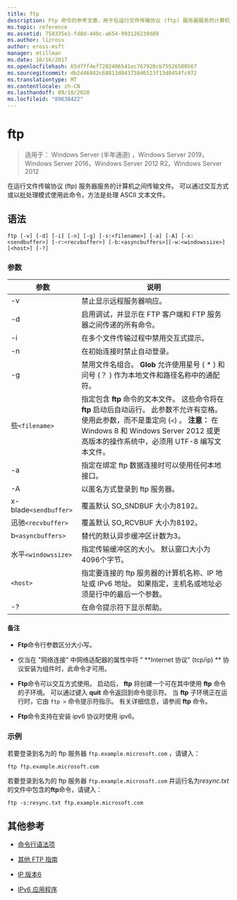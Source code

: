 ```yaml
---
title: ftp
description: Ftp 命令的参考文章，用于在运行文件传输协议 (ftp) 服务器服务的计算机之间传输文件。
ms.topic: reference
ms.assetid: 758335e1-fd8d-448c-a654-993126239dd9
ms.author: lizross
author: eross-msft
manager: mtillman
ms.date: 10/16/2017
ms.openlocfilehash: 65d7ff4ef7202406541ec767920cb75526500567
ms.sourcegitcommit: db2d46842c68813d043738d6523f13d8454fc972
ms.translationtype: MT
ms.contentlocale: zh-CN
ms.lasthandoff: 09/10/2020
ms.locfileid: "89638422"
---
```

# <a name="ftp"></a>ftp

> 适用于： Windows Server (半年通道) ，Windows Server 2019，Windows Server 2016，Windows Server 2012 R2，Windows Server 2012

在运行文件传输协议 (ftp) 服务器服务的计算机之间传输文件。 可以通过交互方式或以批处理模式使用此命令，方法是处理 ASCII 文本文件。

## <a name="syntax"></a>语法

```
ftp [-v] [-d] [-i] [-n] [-g] [-s:<filename>] [-a] [-A] [-x:<sendbuffer>] [-r:<recvbuffer>] [-b:<asyncbuffers>][-w:<windowssize>][<host>] [-?]
```

### <a name="parameters"></a>参数

| 参数 | 说明 |
| ----------| ----------- |
| -v | 禁止显示远程服务器响应。 |
| -d | 启用调试，并显示在 FTP 客户端和 FTP 服务器之间传递的所有命令。 |
| -i | 在多个文件传输过程中禁用交互式提示。 |
| -n | 在初始连接时禁止自动登录。 |
| -g | 禁用文件名组合。  **Glob** 允许使用星号 ( * ) 和问号 (？ ) 作为本地文件和路径名称中的通配符。 |
| 些`<filename>` | 指定包含 **ftp** 命令的文本文件。 这些命令将在 **ftp** 启动后自动运行。 此参数不允许有空格。 使用此参数，而不是重定向 (`<`) 。 **注意：** 在 Windows 8 和 Windows Server 2012 或更高版本的操作系统中，必须用 UTF-8 编写文本文件。 |
| -a | 指定在绑定 ftp 数据连接时可以使用任何本地接口。 |
| -A | 以匿名方式登录到 ftp 服务器。 |
| x-blade`<sendbuffer> `| 覆盖默认 SO_SNDBUF 大小为8192。 |
| 迅驰`<recvbuffer>` | 覆盖默认 SO_RCVBUF 大小为8192。 |
| b`<asyncbuffers>` | 替代的默认异步缓冲区计数为3。 |
| 水平`<windowssize>` | 指定传输缓冲区的大小。 默认窗口大小为4096个字节。 |
| `<host>` | 指定要连接的 ftp 服务器的计算机名称、IP 地址或 IPv6 地址。 如果指定，主机名或地址必须是行中的最后一个参数。 |
| -? | 在命令提示符下显示帮助。 |

#### <a name="remarks"></a>备注

- **Ftp**命令行参数区分大小写。

- 仅当在 "网络连接" 中网络适配器的属性中将 " **Internet 协议" (tcp/ip) ** 协议安装为组件时，此命令才可用。

- **Ftp**命令可以交互方式使用。 启动后， **ftp** 将创建一个可在其中使用 **ftp** 命令的子环境。 可以通过键入 **quit** 命令返回到命令提示符。 当 **ftp** 子环境正在运行时，它由 `ftp >` 命令提示符指示。 有关详细信息，请参阅 **ftp** 命令。

- **Ftp**命令支持在安装 ipv6 协议时使用 ipv6。

### <a name="examples"></a>示例

若要登录到名为的 ftp 服务器 `ftp.example.microsoft.com` ，请键入：

```
ftp ftp.example.microsoft.com
```

若要登录到名为的 ftp 服务器 `ftp.example.microsoft.com` 并运行名为*resync.txt*的文件中包含的**ftp**命令，请键入：

```
ftp -s:resync.txt ftp.example.microsoft.com
```

## <a name="additional-references"></a>其他参考

- [命令行语法项](command-line-syntax-key.md)

- [其他 FTP 指南](/previous-versions/orphan-topics/ws.10/cc756013(v=ws.10))

- [IP 版本6](/previous-versions/windows/it-pro/windows-server-2003/cc738636(v=ws.10))

- [IPv6 应用程序](/previous-versions/windows/it-pro/windows-server-2003/cc782509(v=ws.10))
